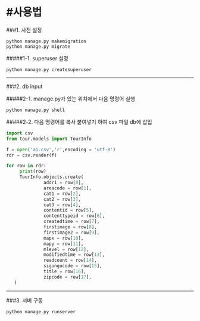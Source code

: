 #사용법
===========
###1. 사전 설정
```console
python manage.py makemigration
python manage.py migrate
```  
#####1-1. superuser 설정  
```console
python manage.py createsuperuser
```  
-----------
###2. db input

#####2-1. manage.py가 있는 위치에서 다음 명령어 실행  
```console
python manage.py shell
```

#####2-2. 다음 명령어를 복사 붙여넣기 하여 csv 파일 db에 삽입  
```python
import csv
from tour.models import TourInfo

f = open('a1.csv','r',encoding = 'utf-8')
rdr = csv.reader(f)

for row in rdr:
     print(row)
     TourInfo.objects.create(
              addr1 = row[0],
              areacode = row[1],
              cat1 = row[2],
              cat2 = row[3],
              cat3 = row[4],
              contentid = row[5],
              contenttypeid = row[6],
              createdtime = row[7],
              firstimage = row[8],
              firstimage2 = row[9],
              mapx = row[10],
              mapy = row[11],
              mlevel = row[12],
              modifiedtime = row[13],
              readcount = row[14],
              sigungucode = row[15],
              title = row[16],
              zipcode = row[17],
   )
```
-----------
###3. 서버 구동  
```console
python manage.py runserver
```